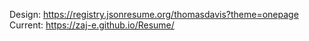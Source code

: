 Design: https://registry.jsonresume.org/thomasdavis?theme=onepage
Current: https://zaj-e.github.io/Resume/